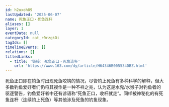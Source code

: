 ```yaml
---
id: h2uxoh89
lastUpdated: '2025-06-07'
name: 死鱼正口・死鱼连杆
aliases: []
layer: 1
eventDate: null
categoryId: cat_r0rzgkOi
tagIds: []
timelineEvents: []
relations: []
titledLinks:
  - title: '链接: 死鱼正口・死鱼连杆'
    url: 'https://www.163.com/dy/article/H64346B005534DBZ.html'
---
```

死鱼正口即在钓鱼时出现死鱼咬钩的情况，尽管钓上死鱼有多种科学的解释，但大多数钓鱼爱好者们仍将其视作是一种不祥之兆，认为这是水鬼/水猴子对钓鱼者的驱逐警告，钓鱼爱好者中还有谚语称“死鱼正口，收杆就走”。同样被神秘化的有死鱼连杆（连续钓上死鱼）等其他涉及死鱼的钓鱼现象。
